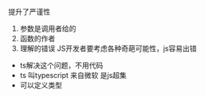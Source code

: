 提升了严谨性
1. 参数是调用者给的
2. 函数的作者
3. 理解的错误
JS开发者要考虑各种奇葩可能性，js容易出错

- ts解决这个问题，不用代码
- ts 叫typescript 来自微软 是js超集
- 可以定义类型